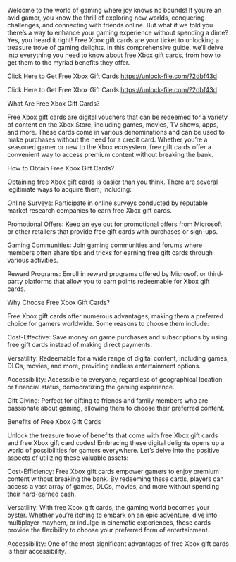 Welcome to the world of gaming where joy knows no bounds! If you’re an avid gamer, you know the thrill of exploring new worlds, conquering challenges, and connecting with friends online. But what if we told you there’s a way to enhance your gaming experience without spending a dime? Yes, you heard it right! Free Xbox gift cards are your ticket to unlocking a treasure trove of gaming delights. In this comprehensive guide, we’ll delve into everything you need to know about free Xbox gift cards, from how to get them to the myriad benefits they offer.

Click Here to Get Free Xbox Gift Cards
https://unlock-file.com/?2dbf43d

Click Here to Get Free Xbox Gift Cards
https://unlock-file.com/?2dbf43d

What Are Free Xbox Gift Cards?

Free Xbox gift cards are digital vouchers that can be redeemed for a variety of content on the Xbox Store, including games, movies, TV shows, apps, and more. These cards come in various denominations and can be used to make purchases without the need for a credit card. Whether you’re a seasoned gamer or new to the Xbox ecosystem, free gift cards offer a convenient way to access premium content without breaking the bank.

How to Obtain Free Xbox Gift Cards?

Obtaining free Xbox gift cards is easier than you think. There are several legitimate ways to acquire them, including:

Online Surveys: Participate in online surveys conducted by reputable market research companies to earn free Xbox gift cards.

Promotional Offers: Keep an eye out for promotional offers from Microsoft or other retailers that provide free gift cards with purchases or sign-ups.

Gaming Communities: Join gaming communities and forums where members often share tips and tricks for earning free gift cards through various activities.

Reward Programs: Enroll in reward programs offered by Microsoft or third-party platforms that allow you to earn points redeemable for Xbox gift cards.

Why Choose Free Xbox Gift Cards?

Free Xbox gift cards offer numerous advantages, making them a preferred choice for gamers worldwide. Some reasons to choose them include:

Cost-Effective: Save money on game purchases and subscriptions by using free gift cards instead of making direct payments.

Versatility: Redeemable for a wide range of digital content, including games, DLCs, movies, and more, providing endless entertainment options.

Accessibility: Accessible to everyone, regardless of geographical location or financial status, democratizing the gaming experience.

Gift Giving: Perfect for gifting to friends and family members who are passionate about gaming, allowing them to choose their preferred content.

Benefits of Free Xbox Gift Cards

Unlock the treasure trove of benefits that come with free Xbox gift cards and free Xbox gift card codes! Embracing these digital delights opens up a world of possibilities for gamers everywhere. Let’s delve into the positive aspects of utilizing these valuable assets:

Cost-Efficiency: Free Xbox gift cards empower gamers to enjoy premium content without breaking the bank. By redeeming these cards, players can access a vast array of games, DLCs, movies, and more without spending their hard-earned cash.

Versatility: With free Xbox gift cards, the gaming world becomes your oyster. Whether you’re itching to embark on an epic adventure, dive into multiplayer mayhem, or indulge in cinematic experiences, these cards provide the flexibility to choose your preferred form of entertainment.

Accessibility: One of the most significant advantages of free Xbox gift cards is their accessibility.
